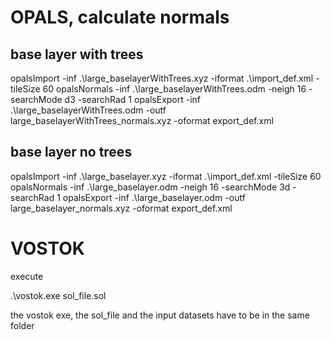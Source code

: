 # OPALS, calculate normals
## base layer with trees
opalsImport -inf .\large_baselayerWithTrees.xyz -iformat .\import_def.xml -tileSize 60
opalsNormals -inf .\large_baselayerWithTrees.odm -neigh 16 -searchMode d3 -searchRad 1
opalsExport -inf .\large_baselayerWithTrees.odm -outf large_baselayerWithTrees_normals.xyz -oformat export_def.xml

## base layer no trees
opalsImport -inf .\large_baselayer.xyz -iformat .\import_def.xml -tileSize 60
opalsNormals -inf .\large_baselayer.odm -neigh 16 -searchMode 3d -searchRad 1
opalsExport -inf .\large_baselayer.odm -outf large_baselayer_normals.xyz -oformat export_def.xml

# VOSTOK
execute

.\vostok.exe sol_file.sol

the vostok exe, the sol_file and the input datasets have to be in the same folder
